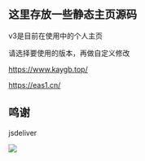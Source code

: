 ## 这里存放一些静态主页源码

v3是目前在使用中的个人主页

请选择要使用的版本，再做自定义修改

https://www.kaygb.top/

https://eas1.cn/

## 鸣谢
jsdeliver

[![](https://data.jsdelivr.com/v1/package/gh/kaygb/kaygb/badge)](https://www.jsdelivr.com/package/gh/kaygb/kaygb)